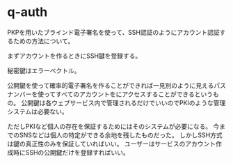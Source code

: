 # q-auth
PKPを用いたブラインド電子署名を使って、SSH認証のようにアカウント認証するための方法について。

まずアカウントを作るときにSSH鍵を登録する。

秘密鍵はエラーベクトル。

公開鍵を使って確率的電子署名を作ることができれば一見別のように見えるパスナンバーを使ってすべてのアカウントをにアクセスすることができるというもの。
公開鍵は各ウェブサービス内で管理されるだけでいいのでPKIのような管理システムは必要ない。

ただしPKIなど個人の存在を保証するためにはそのシステムが必要になる。
今までのSNSなどは個人の特定ができる余地を残したものだった。
しかしSSH方式は鍵の真正性のみを保証していればいい。
ユーザーはサービスのアカウント作成時にSSHの公開鍵だけを登録すればいい。
